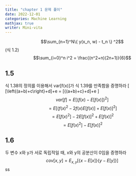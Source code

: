 ```yaml
---
title: "chapter 1 문제 풀이"
date: 2022-12-01
categories: Machine Learning
mathjax: true
writer: Mini-vita
---
```


$$\sum_{n=1}^N\{ y(x_n, w) - t_n \} ^2$$   (식 1.2)
$$\sum_{i=0}^n i^2 = \frac{(n^2+n)(2n+1)}{6}$$


## 1.5 
식 1.38의 정의를 이용해서 var[f(x)]가 식 1.39를 만족함을 증명하라
\[ [\left\{(a+b)+c\right\}+d]+e = [{(a+b)+c}+d]+e \]
$$var[f] = E[(f(x) - E[f(x)])^2] $$
$$       = E[(f(x)^2 - 2f(x)E[f(x)] + E[f(x)]^2] $$
$$       = E[f(x)^2] - 2E[f(x)]^2 + E[f(x)]^2 $$
$$       = E[f(x)^2] - E[f(x)]^2 $$



## 1.6 ## 
두 변수 x와 y가 서로 독립적일 때, x와 y의 공분산이 0임을 증명하라
$$cov[x, y] = E_{x,y} [\lbrace x - E[x]\rbrace \lbrace y-E[y]\rbrace] $$
ss
